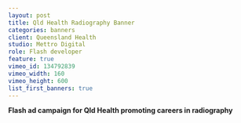 ```yaml
---
layout: post
title: Qld Health Radiography Banner 
categories: banners
client: Queensland Health
studio: Mettro Digital
role: Flash developer
feature: true
vimeo_id: 134792839
vimeo_width: 160
vimeo_height: 600
list_first_banners: true
---
```


**Flash ad campaign for Qld Health promoting careers in radiography**




